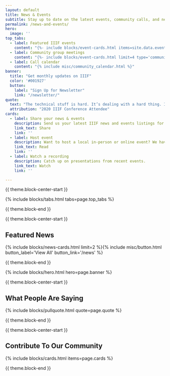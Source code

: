 ```yaml
---
layout: default
title: News & Events
subtitle: Stay up to date on the latest events, community calls, and news.
permalink: /news-and-events/
hero:
  image: ''
top_tabs:
  - label: Featured IIIF events
    content: "{%- include blocks/event-cards.html items=site.data.events limit=2 -%}{%- include misc/button.html button_label='View All' button_link='/events' -%}"
  - label: Community group meetings
    content: "{%- include blocks/event-cards.html limit=4 type='community_call' -%}{%- include misc/button.html button_label='View All' button_link='/events' -%}"
  - label: Call calendar
    content: "{% include misc/community_calendar.html %}"
banner:
  title: "Get monthly updates on IIIF"
  color: '#001927'
  button:
    label: "Sign Up for Newsletter"
    link: "/newsletter/"
quote:
  text: "The technical stuff is hard. It’s dealing with a hard thing. It’s modelling something that’s complex. It’s going to be tricky to get to grips with. The thing that made the difference was attending my first IIIF conference."
  attribution: "2020 IIIF Conference Attendee"
cards:
  - label: Share your news & events
    description: Send us your latest IIIF news and events listings for inclusion in our monthly newsletter.
    link_text: Share
    link: ''
  - label: Host event
    description: Want to host a local in-person or online event? We have a guide for that.
    link_text: Read
    link: ''
  - label: Watch a recording
    description: Catch up on presentations from recent events.
    link_text: Watch
    link: ''

---
```


{{ theme.block-center-start }}


{% include blocks/tabs.html  tabs=page.top_tabs %}

{{ theme.block-end }}



{{ theme.block-center-start }}

## Featured News

{% include blocks/news-cards.html limit=2 %}{% include misc/button.html button_label='View All' button_link='/news' %}

{{ theme.block-end }}


{% include blocks/hero.html hero=page.banner %}




{{ theme.block-center-start }}

## What People Are Saying

{% include blocks/pullquote.html quote=page.quote %}


{{ theme.block-end }}




{{ theme.block-center-start }}

## Contribute To Our Community

{% include blocks/cards.html items=page.cards %}

{{ theme.block-end }}
